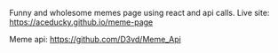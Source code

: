 Funny and wholesome memes page using react and api calls.
Live site: https://aceducky.github.io/meme-page


Meme api: https://github.com/D3vd/Meme_Api